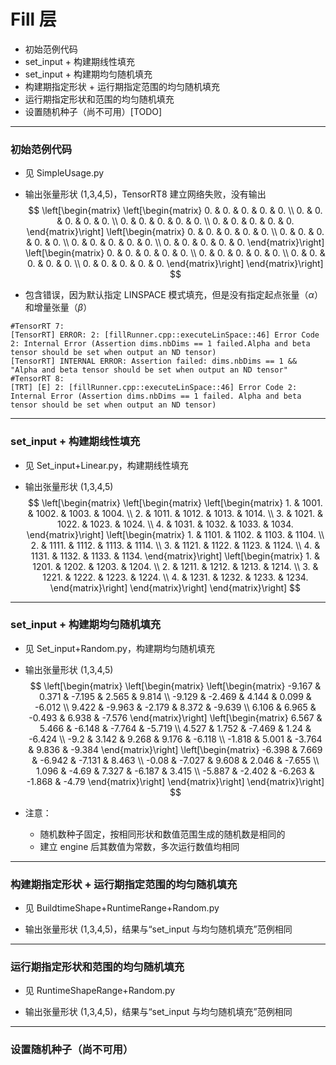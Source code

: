 # Fill 层
+ 初始范例代码
+ set_input + 构建期线性填充
+ set_input + 构建期均匀随机填充
+ 构建期指定形状 + 运行期指定范围的均匀随机填充
+ 运行期指定形状和范围的均匀随机填充
+ 设置随机种子（尚不可用）[TODO]

---
### 初始范例代码
+ 见 SimpleUsage.py

+ 输出张量形状 (1,3,4,5)，TensorRT8 建立网络失败，没有输出
$$
\left[\begin{matrix}
    \left[\begin{matrix}
        0. & 0. & 0. & 0. & 0. \\
        0. & 0. & 0. & 0. & 0. \\
        0. & 0. & 0. & 0. & 0. \\
        0. & 0. & 0. & 0. & 0.
    \end{matrix}\right]
    \left[\begin{matrix}
        0. & 0. & 0. & 0. & 0. \\
        0. & 0. & 0. & 0. & 0. \\
        0. & 0. & 0. & 0. & 0. \\
        0. & 0. & 0. & 0. & 0.
    \end{matrix}\right]
    \left[\begin{matrix}
        0. & 0. & 0. & 0. & 0. \\
        0. & 0. & 0. & 0. & 0. \\
        0. & 0. & 0. & 0. & 0. \\
        0. & 0. & 0. & 0. & 0.
    \end{matrix}\right]
\end{matrix}\right]
$$

+ 包含错误，因为默认指定 LINSPACE 模式填充，但是没有指定起点张量（$\alpha$）和增量张量（$\beta$）
```
#TensorRT 7:
[TensorRT] ERROR: 2: [fillRunner.cpp::executeLinSpace::46] Error Code 2: Internal Error (Assertion dims.nbDims == 1 failed.Alpha and beta tensor should be set when output an ND tensor)
[TensorRT] INTERNAL ERROR: Assertion failed: dims.nbDims == 1 && "Alpha and beta tensor should be set when output an ND tensor"
#TensorRT 8:
[TRT] [E] 2: [fillRunner.cpp::executeLinSpace::46] Error Code 2: Internal Error (Assertion dims.nbDims == 1 failed. Alpha and beta tensor should be set when output an ND tensor)
```

---
### set_input + 构建期线性填充
+ 见 Set_input+Linear.py，构建期线性填充

+ 输出张量形状 (1,3,4,5)
$$
\left[\begin{matrix}
    \left[\begin{matrix}
        \left[\begin{matrix}
            1.    & 1001. & 1002. & 1003. & 1004. \\
            2.    & 1011. & 1012. & 1013. & 1014. \\
            3.    & 1021. & 1022. & 1023. & 1024. \\
            4.    & 1031. & 1032. & 1033. & 1034.
        \end{matrix}\right]
        \left[\begin{matrix}
            1.    & 1101. & 1102. & 1103. & 1104. \\
            2.    & 1111. & 1112. & 1113. & 1114. \\
            3.    & 1121. & 1122. & 1123. & 1124. \\
            4.    & 1131. & 1132. & 1133. & 1134.
        \end{matrix}\right]
        \left[\begin{matrix}
            1.    & 1201. & 1202. & 1203. & 1204. \\
            2.    & 1211. & 1212. & 1213. & 1214. \\
            3.    & 1221. & 1222. & 1223. & 1224. \\
            4.    & 1231. & 1232. & 1233. & 1234.
        \end{matrix}\right]
    \end{matrix}\right]
\end{matrix}\right]
$$

---
### set_input + 构建期均匀随机填充
+ 见 Set_input+Random.py，构建期均匀随机填充

+ 输出张量形状 (1,3,4,5)
$$
\left[\begin{matrix}
    \left[\begin{matrix}
        \left[\begin{matrix}
            -9.167 &  0.371 & -7.195  & 2.565 &  9.814 \\
            -9.129 & -2.469 &  4.144  & 0.099 & -6.012 \\
             9.422 & -9.963 & -2.179  & 8.372 & -9.639 \\
             6.106 &  6.965 & -0.493  & 6.938 & -7.576
        \end{matrix}\right]
        \left[\begin{matrix}
             6.567 &  5.466 & -6.148 & -7.764 & -5.719 \\
             4.527 &  1.752 & -7.469 &  1.24  & -6.424 \\
            -9.2   &  3.142 &  9.268 &  9.176 & -6.118 \\
            -1.818 &  5.001 & -3.764 &  9.836 & -9.384
        \end{matrix}\right]
        \left[\begin{matrix}
            -6.398 &  7.669 & -6.942 & -7.131 &  8.463 \\
            -0.08  & -7.027 &  9.608 &  2.046 & -7.655 \\
             1.096 & -4.69  &  7.327 & -6.187 &  3.415 \\
            -5.887 & -2.402 & -6.263 & -1.868 & -4.79
        \end{matrix}\right]
    \end{matrix}\right]
\end{matrix}\right]
$$

+ 注意：
  - 随机数种子固定，按相同形状和数值范围生成的随机数是相同的
  - 建立 engine 后其数值为常数，多次运行数值均相同

---
### 构建期指定形状 + 运行期指定范围的均匀随机填充
+ 见 BuildtimeShape+RuntimeRange+Random.py

+ 输出张量形状 (1,3,4,5)，结果与“set_input 与均匀随机填充”范例相同

---
### 运行期指定形状和范围的均匀随机填充
+ 见 RuntimeShapeRange+Random.py

+ 输出张量形状 (1,3,4,5)，结果与“set_input 与均匀随机填充”范例相同

---
### 设置随机种子（尚不可用）
